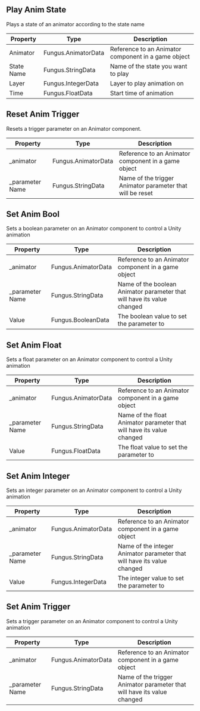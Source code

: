 ## Play Anim State
Plays a state of an animator according to the state name

Property | Type | Description
 --- | --- | ---
Animator | Fungus.AnimatorData | Reference to an Animator component in a game object
State Name | Fungus.StringData | Name of the state you want to play
Layer | Fungus.IntegerData | Layer to play animation on
Time | Fungus.FloatData | Start time of animation

## Reset Anim Trigger
Resets a trigger parameter on an Animator component.

Property | Type | Description
 --- | --- | ---
_animator | Fungus.AnimatorData | Reference to an Animator component in a game object
_parameter Name | Fungus.StringData | Name of the trigger Animator parameter that will be reset

## Set Anim Bool
Sets a boolean parameter on an Animator component to control a Unity animation

Property | Type | Description
 --- | --- | ---
_animator | Fungus.AnimatorData | Reference to an Animator component in a game object
_parameter Name | Fungus.StringData | Name of the boolean Animator parameter that will have its value changed
Value | Fungus.BooleanData | The boolean value to set the parameter to

## Set Anim Float
Sets a float parameter on an Animator component to control a Unity animation

Property | Type | Description
 --- | --- | ---
_animator | Fungus.AnimatorData | Reference to an Animator component in a game object
_parameter Name | Fungus.StringData | Name of the float Animator parameter that will have its value changed
Value | Fungus.FloatData | The float value to set the parameter to

## Set Anim Integer
Sets an integer parameter on an Animator component to control a Unity animation

Property | Type | Description
 --- | --- | ---
_animator | Fungus.AnimatorData | Reference to an Animator component in a game object
_parameter Name | Fungus.StringData | Name of the integer Animator parameter that will have its value changed
Value | Fungus.IntegerData | The integer value to set the parameter to

## Set Anim Trigger
Sets a trigger parameter on an Animator component to control a Unity animation

Property | Type | Description
 --- | --- | ---
_animator | Fungus.AnimatorData | Reference to an Animator component in a game object
_parameter Name | Fungus.StringData | Name of the trigger Animator parameter that will have its value changed

